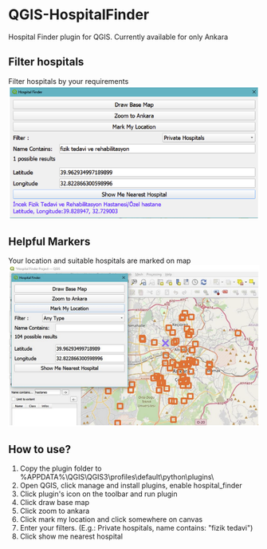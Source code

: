 # QGIS-HospitalFinder
Hospital Finder plugin for QGIS. 
Currently available for only Ankara
## Filter hospitals
Filter hospitals by your requirements
![Example result of plugin](./screenshots/2.png)
## Helpful Markers
Your location and suitable hospitals are marked on map
![Screenshot of plugin](./screenshots/1.png)

## How to use?
1. Copy the plugin folder to %APPDATA%\QGIS\QGIS3\profiles\default\python\plugins\
2. Open QGIS, click manage and install plugins, enable hospital_finder
3. Click plugin's icon on the toolbar and run plugin
4. Click draw base map
5. Click zoom to ankara
6. Click mark my location and click somewhere on canvas
7. Enter your filters. (E.g.: Private hospitals, name contains: "fizik tedavi")
8. Click show me nearest hospital 
